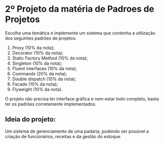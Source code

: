 # 2º Projeto da matéria de Padroes de Projetos

Escolha uma temática e implemente um sistema que contenha a utilização dos seguintes padrões de projetos:

1. Proxy (10% da nota);
2. Decorator (10% da nota);
3. Static Factory Method (10% da nota);
4. Singleton (10% da nota);
5. Fluent interfaces (10% da nota);
6. Commands (20% da nota);
7. Double dispatch (10% da nota);
8. Facade (10% da nota);
9. Flyweight (10% da nota).

O projeto não precisa ter interface gráfica e nem estar todo completo, basta ter os padrões corretamente implementados.

## Ideia do projeto:

Um sistema de gerenciamento de uma padaria, podendo ser possível a criação de funcionários, receitas e da gestão do estoque.
